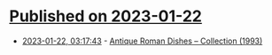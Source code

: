 # [Published on 2023-01-22](index.md)

* [2023-01-22, 03:17:43](https://news.ycombinator.com/item?id=34473882) - [Antique Roman Dishes – Collection (1993)](http://www.cs.cmu.edu/~mjw/recipes/ethnic/historical/ant-rom-coll.html)
